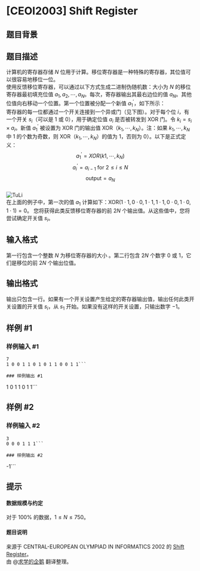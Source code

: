 # [CEOI2003] Shift Register

## 题目背景



## 题目描述

计算机的寄存器存储 $N$ 位用于计算。移位寄存器是一种特殊的寄存器，其位值可以很容易地移位一位。  
使用反馈移位寄存器，可以通过以下方式生成二进制伪随机数：大小为 $N$ 的移位寄存器最初填充位值 $a_1,a_2,\cdots,a_N$。每次，寄存器输出其最右边位的值 $a_N$。其他位值向右移动一个位置。第一个位置被分配一个新值 $a_1^{\prime}$，如下所示：  
寄存器的每一位都通过一个开关连接到一个异或门（见下图）。对于每个位 $i$，有一个开关 $s_i$（可以是 $1$ 或 $0$），用于确定位值 $a_i$ 是否被转发到 XOR 门。令 $k_i = s_i×a_i$。新值 $a_1^{\prime}$ 被设置为 XOR 门的输出值 XOR（$k_1,\cdots, k_N$）。注：如果 $k_1,\cdots,k_N$ 中 $1$ 的个数为奇数，则 XOR（$k_1,\cdots,k_N$）的值为 $1$，否则为 $0$）。以下是正式定义：  
$$a_1^{\prime} = XOR(k1,\cdots,k_N)$$
$$a_i^{\prime} = a_{i−1} \text{ for }2 ≤ i ≤ N$$
$$\text{output} = a_N$$  
![TuLi](https://cdn.luogu.com.cn/upload/image_hosting/3fqp3iwp.png)  
在上面的例子中，第一次的值 $a_1$ 计算如下：$\text{XOR}(1 \cdot 1,0 \cdot 0,1 \cdot 1,1 \cdot 1,0 \cdot 0,1 \cdot 0,1 \cdot 1) = 0$。
您将获得此类反馈移位寄存器的前 $2N$ 个输出值。从这些值中，您将尝试确定开关值 $s_i$。

## 输入格式

第一行包含一个整数 $N$ 为移位寄存器的大小 。第二行包含 $2N$ 个数字 $0$ 或 $1$，它们是移位的前 $2N$ 个输出位值。

## 输出格式

输出只包含一行。如果有一个开关设置产生给定的寄存器输出值，输出任何此类开关设置的开关值 $s_i$，从 $s_1$ 开始。如果没有这样的开关设置，只输出数字 $-1$。

## 样例 #1

### 样例输入 #1
```
7
1 0 0 1 1 0 1 0 1 1 0 0 1 1```

### 样例输出 #1

```
1 0 1 1 0 1 1```

## 样例 #2

### 样例输入 #2
```
3
0 0 0 1 1 1```

### 样例输出 #2

```
-1```

## 提示

#### 数据规模与约定  
对于 $100 \%$ 的数据，$1 \leq N \leq 750$。  
#### 题目说明  
来源于 CENTRAL-EUROPEAN OLYMPIAD IN INFORMATICS 2002 的 [Shift Register](https://www.ceoi2003.de/www/downloads/register-en.ps)。  
由 @[求学的企鹅](/user/271784) 翻译整理。
